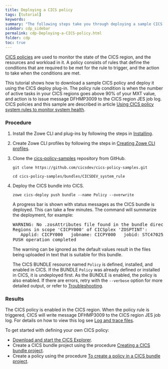 ```yaml
---
title: Deploying a CICS policy
tags: [tutorial]
keywords:
summary: "The following steps take you through deploying a sample CICS bundle containing a policy."
sidebar: cdp_sidebar
permalink: cdp-Deploying-a-CICS-policy.html
folder: cdp
toc: true
---
```


[CICS policies](https://www.ibm.com/support/knowledgecenter/en/SSGMCP_5.5.0/fundamentals/policies/policies.html) are used to monitor the state of the CICS region, and the resources and workload in it. A policy consists of rules that define the conditions that are required to be met for the rule to trigger, and the action to take when the conditions are met.

This tutorial shows how to download a sample CICS policy and deploy it using the CICS deploy plug-in. The policy rule condition is when the number of active tasks in your CICS regions goes above 90% of your MXT value, and action is to issue message DFHMP3009 to the CICS region JES job log. CICS policies and this sample are described in article [Using CICS policy system rules to monitor system health](https://developer.ibm.com/cics/2017/07/04/using-cics-policy-system-rules-monitor-system-health/).

### Procedure

1. Install the Zowe CLI and plug-ins by following the steps in [Installing](cdp-Installing).

2. Create Zowe CLI profiles by following the steps in [Creating Zowe CLI profiles](cdp-Creating-Zowe-CLI-profiles).

3. Clone the [cics-policy-samples](https://github.com/cicsdev/cics-policy-samples) repository from GitHub.

   ```text
   git clone https://github.com/cicsdev/cics-policy-samples.git

   cd cics-policy-samples/bundles/CICSDEV_system_rule
   ```

4. Deploy the CICS bundle into CICS.

   ```text
   zowe cics-deploy push bundle --name Policy --overwrite
   ```

   A progress bar is shown with status messages as the CICS bundle is deployed. This can take a few minutes. The command will summarize the deployment, for example:

   <pre class="messageText">
   WARNING: No .zosAttributes file found in the bundle directory, default values will be applied.
   Regions in scope 'CICPY000' of CICSplex 'ZOSPTINT':
      Applid: CICPY000   jobname: CICPY000   jobid: STC47025   sysname: MV2C
   PUSH operation completed</pre>

   The warning can be ignored as the default values result in the files being uploaded in text that is suitable for this bundle.

   The CICS BUNDLE resource named `Policy` is defined, installed, and enabled in CICS. If the BUNDLE `Policy` was already defined or installed in CICS, it is undeployed first. As the BUNDLE is enabled, the policy is also enabled. If there are errors, retry with the `--verbose` option for more detailed output, or refer to [Troubleshooting](cdp-Troubleshooting-General).

### Results

The CICS policy is enabled in the CICS region. When the policy rule is triggered, CICS will write message DFHMP3009 to the CICS region JES job log. For details on how to view this log see [Log and trace files](cdp-Troubleshooting-General).

To get started with defining your own CICS policy:
* [Download and start the CICS Explorer](https://www.ibm.com/support/knowledgecenter/en/SSSQ3W_5.5.0/com.ibm.cics.core.help/topics/concepts/install_planning_client.html).
* Create a CICS bundle project using the procedure [Creating a CICS bundle project](https://www.ibm.com/support/knowledgecenter/SSSQ3W_5.5.0/com.ibm.cics.core.help/topics/tasks/create_bundle.html).
* Create a policy using the procedure [To create a policy in a CICS bundle project](https://www.ibm.com/support/knowledgecenter/SSSQ3W_5.5.0/com.ibm.cics.core.help/topics/tasks/task_create_policy.html).
